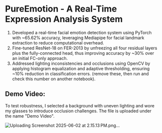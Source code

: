 # PureEmotion - A Real-Time Expression Analysis System

1. Developed a real-time facial emotion detection system using PyTorch with ~65.62% accuracy, leveraging Mediapipe for facial landmark extraction to reduce computational overhead.
2. Fine-tuned ResNet-18 on FER-2013 by unfreezing all four residual layers plus the fully-connected head, thus improving accuracy by ~30% over an initial FC-only approach.
3. Addressed lighting inconsistencies and occlusions using OpenCV by applying histogram equalization and adaptive thresholding, ensuring ~10% reduction in classification errors. (remove these, then run and check this number on another notebook).

## Demo Video:
To test robustness, I selected a background with uneven lighting and wore my glasses to introduce occlusion challenges. The file is uploaded under the name "Demo Video".


![Uploading Screenshot 2025-06-02 at 2.15.13 PM.png…]()
